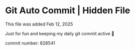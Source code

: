 # Git Auto Commit | Hidden File

This file was added Feb 12, 2025

Just for fun and keeping my daily git commit active 🤪

commit number: 828541
